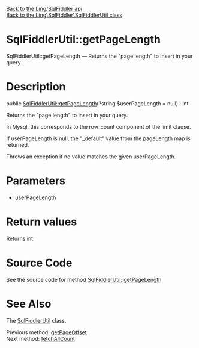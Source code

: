 [Back to the Ling/SqlFiddler api](https://github.com/lingtalfi/SqlFiddler/blob/master/doc/api/Ling/SqlFiddler.md)<br>
[Back to the Ling\SqlFiddler\SqlFiddlerUtil class](https://github.com/lingtalfi/SqlFiddler/blob/master/doc/api/Ling/SqlFiddler/SqlFiddlerUtil.md)


SqlFiddlerUtil::getPageLength
================



SqlFiddlerUtil::getPageLength — Returns the "page length" to insert in your query.




Description
================


public [SqlFiddlerUtil::getPageLength](https://github.com/lingtalfi/SqlFiddler/blob/master/doc/api/Ling/SqlFiddler/SqlFiddlerUtil/getPageLength.md)(?string $userPageLength = null) : int




Returns the "page length" to insert in your query.

In Mysql, this corresponds to the row_count component of the limit clause.

If userPageLength is null, the "_default" value from the pageLength map is returned.

Throws an exception if no value matches the given userPageLength.




Parameters
================


- userPageLength

    


Return values
================

Returns int.








Source Code
===========
See the source code for method [SqlFiddlerUtil::getPageLength](https://github.com/lingtalfi/SqlFiddler/blob/master/SqlFiddlerUtil.php#L258-L267)


See Also
================

The [SqlFiddlerUtil](https://github.com/lingtalfi/SqlFiddler/blob/master/doc/api/Ling/SqlFiddler/SqlFiddlerUtil.md) class.

Previous method: [getPageOffset](https://github.com/lingtalfi/SqlFiddler/blob/master/doc/api/Ling/SqlFiddler/SqlFiddlerUtil/getPageOffset.md)<br>Next method: [fetchAllCount](https://github.com/lingtalfi/SqlFiddler/blob/master/doc/api/Ling/SqlFiddler/SqlFiddlerUtil/fetchAllCount.md)<br>

